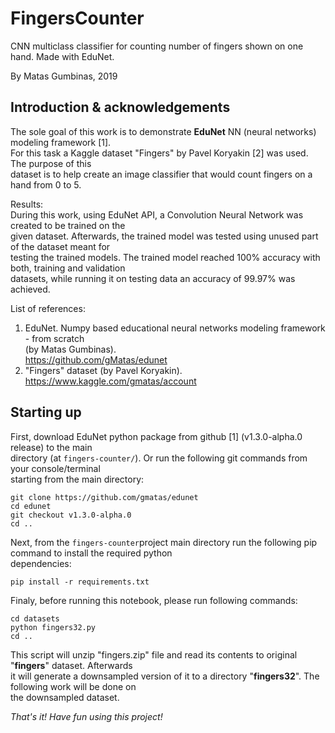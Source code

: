 # FingersCounter

CNN multiclass classifier for counting number of fingers shown on one hand. Made with EduNet.

By Matas Gumbinas, 2019

## Introduction & acknowledgements

The sole goal of this work is to demonstrate **EduNet** NN (neural networks) modeling framework [1].  
For this task a Kaggle dataset "Fingers" by Pavel Koryakin [2] was used. The purpose of this  
dataset is to help create an image classifier that would count fingers on a hand from 0 to 5.

Results:  
During this work, using EduNet API, a Convolution Neural Network was created to be trained on the  
given dataset. Afterwards, the trained model was tested using unused part of the dataset meant for   
testing the trained models. The trained model reached 100% accuracy with both, training and validation  
datasets, while running it on testing data an accuracy of 99.97% was achieved.

List of references:  
1. EduNet. Numpy based educational neural networks modeling framework - from scratch  
(by Matas Gumbinas).  
https://github.com/gMatas/edunet
2. "Fingers" dataset (by Pavel Koryakin).  
https://www.kaggle.com/gmatas/account

## Starting up

First, download EduNet python package from github [1] (v1.3.0-alpha.0 release) to the main  
directory (at ```fingers-counter/```). Or run the following git commands from your console/terminal  
starting from the main directory: 
```shell
git clone https://github.com/gmatas/edunet
cd edunet
git checkout v1.3.0-alpha.0
cd ..
```

Next, from the ```fingers-counter```project main directory run the following pip command to install the required python  
dependencies:
```shell
pip install -r requirements.txt
```

Finaly, before running this notebook, please run following commands: 
```shell
cd datasets
python fingers32.py
cd ..
```

This script will unzip "fingers.zip" file and read its contents to original "**fingers**" dataset. Afterwards  
it will generate a downsampled version of it to a directory "**fingers32**". The following work will be done on  
the downsampled dataset.

*That's it! Have fun using this project!*
